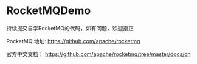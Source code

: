 # RocketMQDemo

持续提交自学RocketMQ的代码，如有问题，欢迎指正

RocketMQ 地址:
https://github.com/apache/rocketmq

官方中文文档：
https://github.com/apache/rocketmq/tree/master/docs/cn


